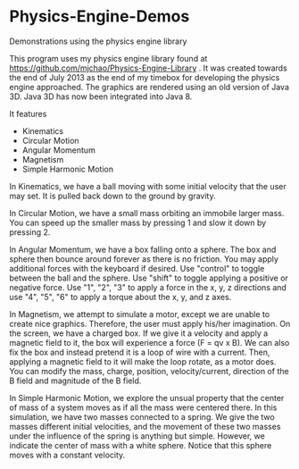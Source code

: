 # Physics-Engine-Demos
Demonstrations using the physics engine library

This program uses my physics engine library found at https://github.com/mjchao/Physics-Engine-Library . It was created towards the end of July 2013 as the end of my timebox for developing the physics engine approached. The graphics are rendered using an old version of Java 3D. Java 3D has now been integrated into Java 8.

It features

* Kinematics
* Circular Motion
* Angular Momentum
* Magnetism
* Simple Harmonic Motion

In Kinematics, we have a ball moving with some initial velocity that the user may set. It is pulled back down to the ground by gravity.

In Circular Motion, we have a small mass orbiting an immobile larger mass. You can speed up the smaller mass by pressing 1 and slow it down by pressing 2.

In Angular Momentum, we have a box falling onto a sphere. The box and sphere then bounce around forever as there is no friction. You may apply additional forces with the keyboard if desired. Use "control" to toggle between the ball and the sphere. Use "shift" to toggle applying a positive or negative force. Use "1", "2", "3" to apply a force in the x, y, z directions and use "4", "5", "6" to apply a torque about the x, y, and z axes.

In Magnetism, we attempt to simulate a motor, except we are unable to create nice graphics. Therefore, the user must apply his/her imagination. On the screen, we have a charged box. If we give it a velocity and apply a magnetic field to it, the box will experience a force (F = qv x B). We can also fix the box and instead pretend it is a loop of wire with a current. Then, applying a magnetic field to it will make the loop rotate, as a motor does. You can modify the mass, charge, position, velocity/current, direction of the B field and magnitude of the B field.

In Simple Harmonic Motion, we explore the unsual property that the center of mass of a system moves as if all the mass were centered there. In this simulation, we have two masses connected to a spring. We give the two masses different initial velocities, and the movement of these two masses under the influence of the spring is anything but simple. However, we indicate the center of mass with a white sphere. Notice that this sphere moves with a constant velocity.
